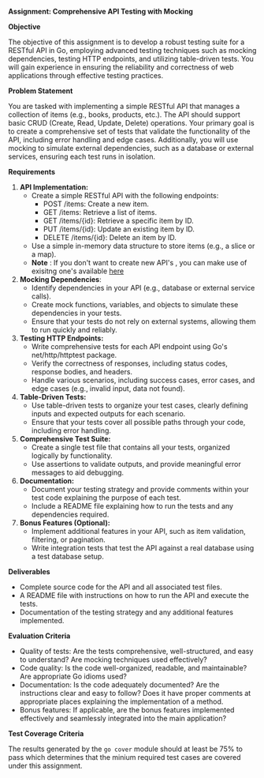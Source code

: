 **Assignment: Comprehensive API Testing with Mocking**

**Objective**

The objective of this assignment is to develop a robust testing suite for a RESTful API in Go, employing advanced testing techniques such as mocking dependencies, testing HTTP endpoints, and utilizing table-driven tests. You will gain experience in ensuring the reliability and correctness of web applications through effective testing practices.

**Problem Statement**

You are tasked with implementing a simple RESTful API that manages a collection of items (e.g., books, products, etc.). The API should support basic CRUD (Create, Read, Update, Delete) operations. Your primary goal is to create a comprehensive set of tests that validate the functionality of the API, including error handling and edge cases. Additionally, you will use mocking to simulate external dependencies, such as a database or external services, ensuring each test runs in isolation.

**Requirements**

1. **API Implementation:**
    * Create a simple RESTful API with the following endpoints:
        * POST /items: Create a new item.
        * GET /items: Retrieve a list of items.
        * GET /items/{id}: Retrieve a specific item by ID.
        * PUT /items/{id}: Update an existing item by ID.
        * DELETE /items/{id}: Delete an item by ID.
    * Use a simple in-memory data structure to store items (e.g., a slice or a map).
    * **Note** : If you don't want to create new API's , you can make use of exisitng one's available [here](https://github.com/infracloudio/citadel-internal/tree/master/modules/go#final-assignment)
2. **Mocking Dependencies**:
    * Identify dependencies in your API (e.g., database or external service calls).
    * Create mock functions, variables, and objects to simulate these dependencies in your tests.
    * Ensure that your tests do not rely on external systems, allowing them to run quickly and reliably.
3. **Testing HTTP Endpoints:**
    * Write comprehensive tests for each API endpoint using Go's net/http/httptest package.
    * Verify the correctness of responses, including status codes, response bodies, and headers.
    * Handle various scenarios, including success cases, error cases, and edge cases (e.g., invalid input, data not found).
4. **Table-Driven Tests:**
    * Use table-driven tests to organize your test cases, clearly defining inputs and expected outputs for each scenario.
    * Ensure that your tests cover all possible paths through your code, including error handling.
5. **Comprehensive Test Suite:**
    * Create a single test file that contains all your tests, organized logically by functionality.
    * Use assertions to validate outputs, and provide meaningful error messages to aid debugging.
6. **Documentation:**
    * Document your testing strategy and provide comments within your test code explaining the purpose of each test.
    * Include a README file explaining how to run the tests and any dependencies required.
7. **Bonus Features (Optional):**
    * Implement additional features in your API, such as item validation, filtering, or pagination.
    * Write integration tests that test the API against a real database using a test database setup.

**Deliverables**

* Complete source code for the API and all associated test files.
* A README file with instructions on how to run the API and execute the tests.
* Documentation of the testing strategy and any additional features implemented.

**Evaluation Criteria**

* Quality of tests: Are the tests comprehensive, well-structured, and easy to understand? Are mocking techniques used effectively?
* Code quality: Is the code well-organized, readable, and maintainable? Are appropriate Go idioms used?
* Documentation: Is the code adequately documented? Are the instructions clear and easy to follow? Does it have proper comments at appropriate places explaining the implementation of a method.
* Bonus features: If applicable, are the bonus features implemented effectively and seamlessly integrated into the main application?


**Test Coverage Criteria**

The results generated by the ```go cover``` module should at least be 75% to pass which determines that the minium required test cases are covered under this assignment.
